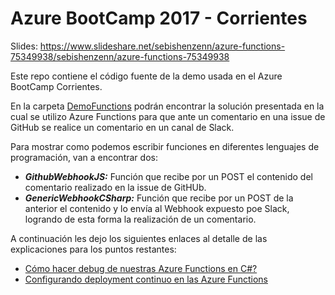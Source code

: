 # Azure BootCamp 2017 - Corrientes

Slides: https://www.slideshare.net/sebishenzenn/azure-functions-75349938/sebishenzenn/azure-functions-75349938

Este repo contiene el código fuente de la demo usada en el Azure BootCamp Corrientes.

En la carpeta [DemoFunctions](DemoFunctions) podrán encontrar la solución presentada en la cual se utilizo Azure Functions para que ante un comentario en una issue de GitHub se realice un comentario en un canal de Slack.

Para mostrar como podemos escribir funciones en diferentes lenguajes de programación, van a encontrar dos:

- **_GithubWebhookJS:_** Función que recibe por un POST el contenido del comentario realizado en la issue de GitHUb.
- **_GenericWebhookCSharp:_** Función que recibe por un POST de la anterior el contenido y lo envía al Webhook expuesto poe Slack, logrando de esta forma la realización de un comentario.

A continuación les dejo los siguientes enlaces al detalle de las explicaciones para los puntos restantes:

- [Cómo hacer debug de nuestras Azure Functions en C#?](DebugEnCSharp.md)
- [Configurando deployment continuo en las Azure Functions](DeploymentContinuo.md)
